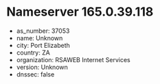 # Nameserver 165.0.39.118

* as_number: 37053
* name: Unknown
* city: Port Elizabeth
* country: ZA
* organization: RSAWEB Internet Services
* version: Unknown
* dnssec: false
